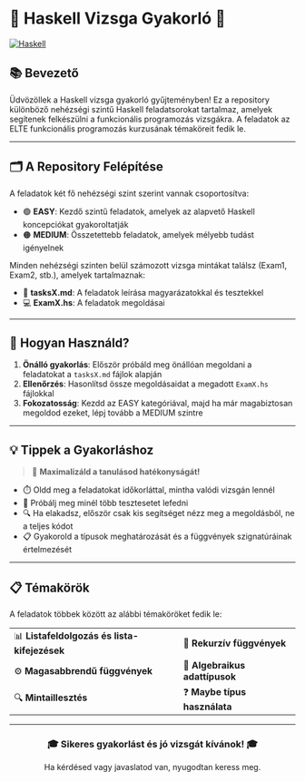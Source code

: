 # 🧩 Haskell Vizsga Gyakorló 🧩

[![Haskell](https://img.shields.io/badge/Haskell-%235D4F85.svg?style=for-the-badge&logo=haskell&logoColor=white)](https://www.haskell.org/)

## 📚 Bevezető

Üdvözöllek a Haskell vizsga gyakorló gyűjteményben! Ez a repository különböző nehézségi szintű Haskell feladatsorokat tartalmaz, amelyek segítenek felkészülni a funkcionális programozás vizsgákra. A feladatok az ELTE funkcionális programozás kurzusának témaköreit fedik le.

---

## 🗂️ A Repository Felépítése

A feladatok két fő nehézségi szint szerint vannak csoportosítva:

- 🟢 **EASY**: Kezdő szintű feladatok, amelyek az alapvető Haskell koncepciókat gyakoroltatják
- 🟠 **MEDIUM**: Összetettebb feladatok, amelyek mélyebb tudást igényelnek

Minden nehézségi szinten belül számozott vizsga mintákat találsz (Exam1, Exam2, stb.), amelyek tartalmaznak:

- 📝 **tasksX.md**: A feladatok leírása magyarázatokkal és tesztekkel
- 💻 **ExamX.hs**: A feladatok megoldásai

---

## 🚀 Hogyan Használd?

1. **Önálló gyakorlás**: Először próbáld meg önállóan megoldani a feladatokat a `tasksX.md` fájlok alapján
2. **Ellenőrzés**: Hasonlítsd össze megoldásaidat a megadott `ExamX.hs` fájlokkal
3. **Fokozatosság**: Kezdd az EASY kategóriával, majd ha már magabiztosan megoldod ezeket, lépj tovább a MEDIUM szintre

---

## 💡 Tippek a Gyakorláshoz

> 💪 **Maximalizáld a tanulásod hatékonyságát!**

- ⏱️ Oldd meg a feladatokat időkorláttal, mintha valódi vizsgán lennél
- 🧪 Próbálj meg minél több tesztesetet lefedni
- 🔍 Ha elakadsz, először csak kis segítséget nézz meg a megoldásból, ne a teljes kódot
- 📋 Gyakorold a típusok meghatározását és a függvények szignatúráinak értelmezését

---

## 📋 Témakörök

A feladatok többek között az alábbi témaköröket fedik le:

<table>
  <tr>
    <td>📊 <b>Listafeldolgozás és lista-kifejezések</b></td>
    <td>🔄 <b>Rekurzív függvények</b></td>
  </tr>
  <tr>
    <td>⚙️ <b>Magasabbrendű függvények</b></td>
    <td>🧩 <b>Algebraikus adattípusok</b></td>
  </tr>
  <tr>
    <td>🔍 <b>Mintaillesztés</b></td>
    <td>❓ <b>Maybe típus használata</b></td>
  </tr>
</table>

---

<div align="center">
  
### 🎓 Sikeres gyakorlást és jó vizsgát kívánok! 🎓

Ha kérdésed vagy javaslatod van, nyugodtan keress meg.

</div>
